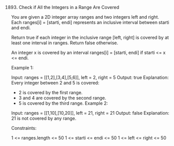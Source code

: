 1893. Check if All the Integers in a Range Are Covered

You are given a 2D integer array ranges and two integers left and right. Each ranges[i] = [starti, endi] represents an inclusive interval between starti and endi.

Return true if each integer in the inclusive range [left, right] is covered by at least one interval in ranges. Return false otherwise.

An integer x is covered by an interval ranges[i] = [starti, endi] if starti <= x <= endi.

 

Example 1:

Input: ranges = [[1,2],[3,4],[5,6]], left = 2, right = 5
Output: true
Explanation: Every integer between 2 and 5 is covered:
- 2 is covered by the first range.
- 3 and 4 are covered by the second range.
- 5 is covered by the third range.
Example 2:

Input: ranges = [[1,10],[10,20]], left = 21, right = 21
Output: false
Explanation: 21 is not covered by any range.
 

Constraints:

1 <= ranges.length <= 50
1 <= starti <= endi <= 50
1 <= left <= right <= 50